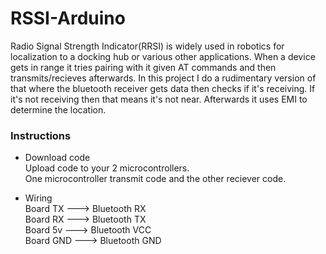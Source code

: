 # RSSI-Arduino
Radio Signal Strength Indicator(RRSI) is widely used in robotics for localization to a docking hub or various other applications.  When a device gets in range it tries pairing with it given AT commands and then transmits/recieves afterwards.  In this project I do a rudimentary version of that where the bluetooth receiver gets data then checks if it's receiving.  If it's not receiving then that means it's not near.  Afterwards it uses EMI to determine the location.


### Instructions

- Download code <br />
  Upload code to your 2 microcontrollers. <br /> 
  One microcontroller transmit code and the other reciever code. <br />

- Wiring <br />
  Board TX  ---> Bluetooth RX <br />
  Board RX  ---> Bluetooth TX <br />
  Board 5v  ---> Bluetooth VCC <br />
  Board GND ---> Bluetooth GND <br />

